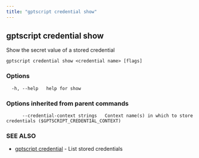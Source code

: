 ```yaml
---
title: "gptscript credential show"
---
```

## gptscript credential show

Show the secret value of a stored credential

```
gptscript credential show <credential name> [flags]
```

### Options

```
  -h, --help   help for show
```

### Options inherited from parent commands

```
      --credential-context strings   Context name(s) in which to store credentials ($GPTSCRIPT_CREDENTIAL_CONTEXT)
```

### SEE ALSO

* [gptscript credential](gptscript_credential.md)	 - List stored credentials

